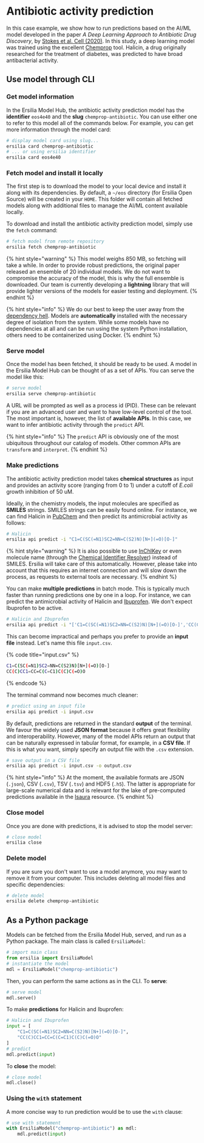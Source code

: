 # Antibiotic activity prediction

In this case example, we show how to run predictions based on the AI/ML model developed in the paper _A Deep Learning Approach to Antibiotic Drug Discovery_, by [Stokes et al. Cell (2020)](https://www.cell.com/cell/fulltext/S0092-8674\(20\)30102-1?\_returnURL=https%3A%2F%2Flinkinghub.elsevier.com%2Fretrieve%2Fpii%2FS0092867420301021%3Fshowall%3Dtrue). In this study, a deep learning model was trained using the excellent [Chemprop](https://github.com/chemprop/chemprop) tool. Halicin, a drug originally researched for the treatment of diabetes, was predicted to have broad antibacterial activity.

## Use model through CLI

### Get model information

In the Ersilia Model Hub, the antibiotic activity prediction model has the **identifier** `eos4e40`  and the **slug** `chemprop-antibiotic`. You can use either one to refer to this model all of the commands below. For example, you can get more information through the model card:

```bash
# display model card using slug...
ersilia card chemprop-antibiotic
# ... or using ersilia identifier
ersilia card eos4e40
```

### Fetch model and install it locally

The first step is to download the model to your local device and install it along with its dependencies. By default, a `~/eos` directory (for Ersilia Open Source) will be created in your `HOME`. This folder will contain all fetched models along with additional files to manage the AI/ML content available locally.

To download and install the antibiotic activity prediction model, simply use the `fetch` command:

```bash
# fetch model from remote repository
ersilia fetch chemprop-antibiotic
```

{% hint style="warning" %}
This model weighs 850 MB, so fetching will take a while. In order to provide robust predictions, the original paper released an ensemble of 20 individual models. We do not want to compromise the accuracy of the model, this is why the full ensemble is downloaded. Our team is currently developing a **lightning** library that will provide lighter versions of the models for easier testing and deployment.
{% endhint %}

{% hint style="info" %}
We do our best to keep the user away from the [dependency hell](https://en.wikipedia.org/wiki/Dependency\_hell). Models are **automatically** installed with the necessary degree of isolation from the system. While some models have no dependencies at all and can be run using the system Python installation, others need to be containerized using Docker.&#x20;
{% endhint %}

### Serve model

Once the model has been fetched, it should be ready to be used. A model in the Ersilia Model Hub can be thought of as a set of APIs. You can serve the model like this:

```bash
# serve model
ersilia serve chemprop-antibiotic
```

A URL will be prompted as well as a process id (PID). These can be relevant if you are an advanced user and want to have low-level control of the tool. The most important is, however, the list of **available APIs**. In this case, we want to infer antibiotic activity through the `predict` API.

{% hint style="info" %}
The `predict` API is obviously one of the most ubiquitous throughout our catalog of models. Other common APIs are `transform` and `interpret`.
{% endhint %}

### Make predictions

The antibiotic activity prediction model takes **chemical structures** as input and provides an activity score (ranging from 0 to 1) under a cutoff of _E.coli_ growth inhibition of 50 uM.

Ideally, in the chemistry models, the input molecules are specified as **SMILES** strings. SMILES strings can be easily found online. For instance, we can find Halicin in [PubChem](https://pubchem.ncbi.nlm.nih.gov/compound/Halicin#section=Canonical-SMILES) and then predict its antimicrobial activity as follows:

```bash
# Halicin
ersilia api predict -i "C1=C(SC(=N1)SC2=NN=C(S2)N)[N+](=O)[O-]"
```

{% hint style="warning" %}
It is also possible to use [InChIKey](https://pubchem.ncbi.nlm.nih.gov/compound/Halicin#section=InChI-Key) or even molecule name (through the [Chemical Identifier Resolver](https://cactus.nci.nih.gov/chemical/structure)) instead of SMILES. Ersilia will take care of this automatically. However, please take into account that this requires an internet connection and will slow down the process, as requests to external tools are necessary.
{% endhint %}

You can make **multiple predictions** in batch mode. This is typically much faster than running predictions one by one in a loop. For instance, we can predict the antimicrobial activity of Halicin and [Ibuprofen](https://pubchem.ncbi.nlm.nih.gov/compound/Ibuprofen#section=Canonical-SMILES). We don't expect Ibuprofen to be active.

```bash
# Halicin and Ibuprofen
ersilia api predict -i "['C1=C(SC(=N1)SC2=NN=C(S2)N)[N+](=O)[O-]','CC(C)CC1=CC=C(C=C1)C(C)C(=O)O']"
```

This can become impractical and perhaps you prefer to provide an **input file** instead. Let's name this file `input.csv`.

{% code title="input.csv" %}
```bash
C1=C(SC(=N1)SC2=NN=C(S2)N)[N+](=O)[O-]
CC(C)CC1=CC=C(C=C1)C(C)C(=O)O
```
{% endcode %}

The terminal command now becomes much cleaner:

```bash
# predict using an input file
ersilia api predict -i input.csv
```

By default, predictions are returned in the standard **output** of the terminal. We favour the widely used **JSON format** because it offers great flexibility and interoperability. However, many of the model APIs return an output that can be naturally expressed in tabular format, for example, in a **CSV file**. If this is what you want, simply specify an output file with the `.csv` extension.

```bash
# save output in a CSV file
ersilia api predict -i input.csv -o output.csv
```

{% hint style="info" %}
At the moment, the available formats are JSON (`.json`), CSV (`.csv`), TSV (`.tsv`) and HDF5 (`.h5`). The latter is appropriate for large-scale numerical data and is relevant for the lake of pre-computed predictions available in the [Isaura](https://github.com/ersilia-os/isaura) resource.
{% endhint %}

### Close model

Once you are done with predictions, it is advised to stop the model server:

```bash
# close model
ersilia close
```

### Delete model

If you are sure you don't want to use a model anymore, you may want to remove it from your computer. This includes deleting all model files and specific dependencies:

```bash
# delete model
ersilia delete chemprop-antibiotic
```

## As a Python package

Models can be fetched from the Ersilia Model Hub, served, and run as a Python package. The main class is called `ErsiliaModel`:

```python
# import main class
from ersilia import ErsiliaModel
# instantiate the model
mdl = ErsiliaModel("chemprop-antibiotic")
```

Then, you can perform the same actions as in the CLI. To **serve**:

```python
# serve model
mdl.serve()
```

To make **predictions** for Halicin and Ibuprofen:

```python
# Halicin and Ibuprofen
input = [
    "C1=C(SC(=N1)SC2=NN=C(S2)N)[N+](=O)[O-]",
    "CC(C)CC1=CC=C(C=C1)C(C)C(=O)O"
]
# predict
mdl.predict(input)
```

To **close** the model:

```python
# close model
mdl.close()
```

### Using the `with` statement

A more concise way to run prediction would be to use the `with` clause:

```python
# use with statement
with ErsiliaModel("chemprop-antibiotic") as mdl:
    mdl.predict(input)
```

